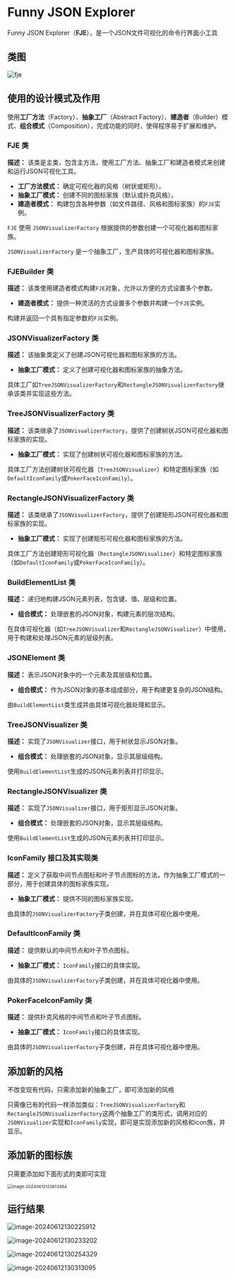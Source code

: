 # Funny JSON Explorer

Funny JSON Explorer（**FJE**），是一个JSON文件可视化的命令行界面小工具

## 类图

![fje](C:\Users\22739\Desktop\github\learning-note\c++项目\images\fje.jpg)



## 使用的设计模式及作用

使用**工厂方法**（Factory）、**抽象工厂**（Abstract Factory）、**建造者**（Builder）模式、**组合模式**（Composition），完成功能的同时，使得程序易于扩展和维护。

### FJE 类

**描述：** 该类是主类，包含主方法，使用工厂方法、抽象工厂和建造者模式来创建和运行JSON可视化工具。

- **工厂方法模式：** 确定可视化器的风格（树状或矩形）。
- **抽象工厂模式：** 创建不同的图标家族（默认或扑克风格）。
- **建造者模式：** 构建包含各种参数（如文件路径、风格和图标家族）的`FJE`实例。

`FJE` 使用 `JSONVisualizerFactory` 根据提供的参数创建一个可视化器和图标家族。

`JSONVisualizerFactory` 是一个抽象工厂，生产具体的可视化器和图标家族。



### FJEBuilder 类

**描述：** 该类使用建造者模式构建`FJE`对象，允许以方便的方式设置多个参数。

- **建造者模式：** 提供一种灵活的方式设置多个参数并构建一个`FJE`实例。

构建并返回一个具有指定参数的`FJE`实例。



### JSONVisualizerFactory 类

**描述：** 该抽象类定义了创建JSON可视化器和图标家族的方法。

- **抽象工厂模式：** 定义了创建可视化器和图标家族的抽象方法。

具体工厂如`TreeJSONVisualizerFactory`和`RectangleJSONVisualizerFactory`继承该类并实现这些方法。



### TreeJSONVisualizerFactory 类

**描述：** 该类继承了`JSONVisualizerFactory`，提供了创建树状JSON可视化器和图标家族的实现。

- **抽象工厂模式：** 实现了创建树状可视化器和图标家族的方法。

具体工厂方法创建树状可视化器（`TreeJSONVisualizer`）和特定图标家族（如`DefaultIconFamily`或`PokerFaceIconFamily`）。



### RectangleJSONVisualizerFactory 类

**描述：** 该类继承了`JSONVisualizerFactory`，提供了创建矩形JSON可视化器和图标家族的实现。

- **抽象工厂模式：** 实现了创建矩形可视化器和图标家族的方法。

具体工厂方法创建矩形可视化器（`RectangleJSONVisualizer`）和特定图标家族（如`DefaultIconFamily`或`PokerFaceIconFamily`）。



### BuildElementList 类

**描述：** 递归地构建JSON元素列表，包含键、值、层级和位置。

- **组合模式：** 处理嵌套的JSON对象，构建元素的层次结构。

在具体可视化器（如`TreeJSONVisualizer`和`RectangleJSONVisualizer`）中使用，用于构建和处理JSON元素的层级列表。



### JSONElement 类

**描述：** 表示JSON对象中的一个元素及其层级和位置。

- **组合模式：** 作为JSON对象的基本组成部分，用于构建更复杂的JSON结构。

由`BuildElementList`类生成并由具体可视化器处理和显示。



### TreeJSONVisualizer 类

**描述：** 实现了`JSONVisualizer`接口，用于树状显示JSON对象。

- **组合模式：** 处理嵌套的JSON对象，显示其层级结构。

使用`BuildElementList`生成的JSON元素列表并打印显示。



### RectangleJSONVisualizer 类

**描述：** 实现了`JSONVisualizer`接口，用于矩形显示JSON对象。

- **组合模式：** 处理嵌套的JSON对象，显示其层级结构。

使用`BuildElementList`生成的JSON元素列表并打印显示。



### IconFamily 接口及其实现类

**描述：** 定义了获取中间节点图标和叶子节点图标的方法，作为抽象工厂模式的一部分，用于创建具体的图标家族实现。

- **抽象工厂模式：** 提供不同的图标家族实现。

由具体的`JSONVisualizerFactory`子类创建，并在具体可视化器中使用。



### DefaultIconFamily 类

**描述：** 提供默认的中间节点和叶子节点图标。

- **抽象工厂模式：** `IconFamily`接口的具体实现。

由具体的`JSONVisualizerFactory`子类创建，并在具体可视化器中使用。



### PokerFaceIconFamily 类

**描述：** 提供扑克风格的中间节点和叶子节点图标。

- **抽象工厂模式：** `IconFamily`接口的具体实现。

由具体的`JSONVisualizerFactory`子类创建，并在具体可视化器中使用。





## 添加新的风格

不改变现有代码，只需添加新的抽象工厂，即可添加新的风格

只需像已有的代码一样添加类似：`TreeJSONVisualizerFactory`和`RectangleJSONVisualizerFactory`这两个抽象工厂的类形式，调用对应的`JSONVisualizer`实现和`IconFamily`实现，即可是实现添加新的风格和icon族，并显示。



## 添加新的图标族

只需要添加如下面形式的类即可实现

<img src="C:\Users\22739\Desktop\github\learning-note\c++项目\images\image-20240612123613464.png" alt="image-20240612123613464" style="zoom: 67%;" />



## 运行结果

![image-20240612130225912](C:\Users\22739\Desktop\github\learning-note\c++项目\images\image-20240612130225912.png)



![image-20240612130233202](C:\Users\22739\Desktop\github\learning-note\c++项目\images\image-20240612130233202.png)



![image-20240612130254329](C:\Users\22739\Desktop\github\learning-note\c++项目\images\image-20240612130254329.png)



![image-20240612130313095](C:\Users\22739\Desktop\github\learning-note\c++项目\images\image-20240612130313095.png)





